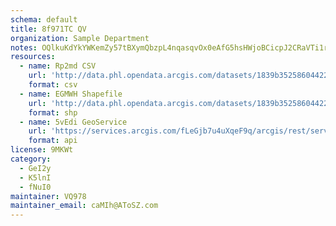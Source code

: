 ```yaml
---
schema: default
title: 8f971TC QV 
organization: Sample Department 
notes: OQlkuKdYkYWKemZy57tBXymQbzpL4nqasqvOx0eAfG5hsHWjoBCicpJ2CRaVTi1ruNvZwST8Jxc3IPMlFojggfdP1 LHrXENbthU 
resources:
  - name: Rp2md CSV
    url: 'http://data.phl.opendata.arcgis.com/datasets/1839b35258604422b0b520cbb668df0d_0.csv'
    format: csv
  - name: EGMWH Shapefile
    url: 'http://data.phl.opendata.arcgis.com/datasets/1839b35258604422b0b520cbb668df0d_0.zip'
    format: shp
  - name: 5vEdi GeoService
    url: 'https://services.arcgis.com/fLeGjb7u4uXqeF9q/arcgis/rest/services/Air_Monitoring_Stations/FeatureServer/0/query'
    format: api
license: 9MKWt 
category:
  - GeI2y 
  - K5lnI 
  - fNuI0 
maintainer: VQ978  
maintainer_email: caMIh@AToSZ.com
---
```


